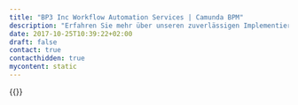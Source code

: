 ```yaml
---
title: "BP3 Inc Workflow Automation Services | Camunda BPM"
description: "Erfahren Sie mehr über unseren zuverlässigen Implementierungspartner BP3 Inc. Camunda ist der Marktführer für Workflow-Automatisierung und Geschäftsprozessmanagement. Holen Sie sich heute Ihre 30-Tage-Testversion."
date: 2017-10-25T10:39:22+02:00
draft: false
contact: true
contacthidden: true
mycontent: static
---
```

{{<partner-single
company="BP3 Inc."
type="si"
website="http://www.bp-3.com"
countrycode="US"
city="Austin TX"
description=""
siregion="na"
level="basic"
logo="//images.ctfassets.net/vpidbgnakfvf/2o3XsfIXykoUYqWOMk8KM8/b092e687e873bfc18dc77b340fdfcdec/bp3.png">}}